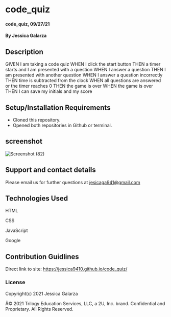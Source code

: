 # code_quiz

#### code_quiz, 09/27/21

#### By Jessica Galarza

## Description


GIVEN I am taking a code quiz
WHEN I click the start button
THEN a timer starts and I am presented with a question
WHEN I answer a question
THEN I am presented with another question
WHEN I answer a question incorrectly
THEN time is subtracted from the clock
WHEN all questions are answered or the timer reaches 0
THEN the game is over
WHEN the game is over
THEN I can save my initials and my score

## Setup/Installation Requirements

- Cloned this repository.
- Opened both repositories in Github or terminal.
## screenshot

![Screenshot (82)](https://user-images.githubusercontent.com/87554644/135556107-5b794201-2338-4190-b4ab-b575a4f47fd0.png)

## Support and contact details

Please email us for further questions at jesicaga941@gmail.com

## Technologies Used

HTML

CSS

JavaScript

Google

## Contribution Guidlines

Direct link to site: https://jessica9410.github.io/code_quiz/

### License

Copyright(c) 2021 Jessica Galarza

Â© 2021 Trilogy Education Services, LLC, a 2U, Inc. brand. Confidential and Proprietary. All Rights Reserved.
